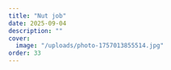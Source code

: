 ```yaml
---
title: "Nut job"
date: 2025-09-04
description: ""
cover:
  image: "/uploads/photo-1757013855514.jpg"
order: 33
---
```



